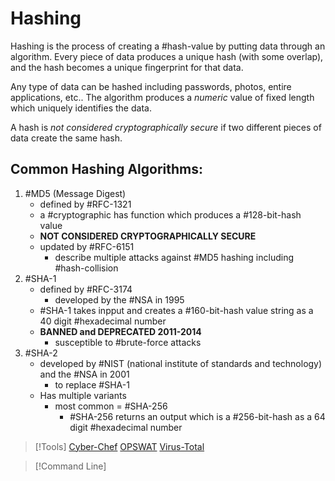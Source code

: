 
# Hashing
Hashing is the process of creating a #hash-value by putting data through an algorithm. Every piece of data produces a unique hash (with some overlap), and the hash becomes a unique fingerprint for that data.

Any type of data can be hashed including passwords, photos, entire applications, etc.. The algorithm produces a *numeric* value of fixed length which uniquely identifies the data.

 A hash is *not considered cryptographically secure* if two different pieces of data create the same hash.

## Common Hashing Algorithms:
1.  #MD5 (Message Digest)
	- defined by #RFC-1321
	- a #cryptographic has function which produces a #128-bit-hash value
	- **NOT CONSIDERED CRYPTOGRAPHICALLY SECURE**
	- updated by #RFC-6151 
		- describe multiple attacks against #MD5 hashing including #hash-collision 
2. #SHA-1 
	- defined by #RFC-3174 
		- developed by the #NSA in 1995
	- #SHA-1 takes inpput and creates a #160-bit-hash value string as a 40 digit #hexadecimal number
	- **BANNED and DEPRECATED 2011-2014**
		- susceptible to #brute-force attacks
3. #SHA-2 
	- developed by #NIST (national institute of standards and technology) and the #NSA in 2001
		- to replace #SHA-1 
	- Has multiple variants
		- most common = #SHA-256
			- #SHA-256 returns an output which is a #256-bit-hash as a 64 digit #hexadecimal number

>[!Tools]
> [Cyber-Chef](/cybersecurity/tools/Cyber-Chef.md)
> [OPSWAT](/cybersecurity/tools/OPSWAT.md) 
> [Virus-Total](/cybersecurity/tools/Virus-Total.md)

> [!Command Line]
> 
